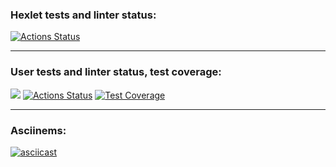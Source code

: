 ### Hexlet tests and linter status:
[![Actions Status](https://github.com/ishell90/php-project-48/workflows/hexlet-check/badge.svg)](https://github.com/ishell90/php-project-48/actions)
___
### User tests and linter status, test coverage:
<a href="https://codeclimate.com/github/ishell90/php-project-48/maintainability"><img src="https://api.codeclimate.com/v1/badges/12a88fb0835e2f4d9974/maintainability" /></a>
[![Actions Status](https://github.com/ishell90/php-project-48/actions/workflows/testingAndLint.yml/badge.svg)](https://github.com/ishell90/php-project-48/actions)
[![Test Coverage](https://api.codeclimate.com/v1/badges/12a88fb0835e2f4d9974/test_coverage)](https://codeclimate.com/github/ishell90/php-project-48/test_coverage)
___
### Asciinems:
[![asciicast](https://asciinema.org/a/sveLflxihFLaLyTLoZtPY7QfT.svg)](https://asciinema.org/a/sveLflxihFLaLyTLoZtPY7QfT)